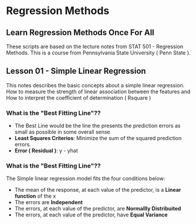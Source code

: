 # Regression Methods
## Learn Regression Methods Once For All

These scripts are based on the lecture notes from STAT 501 - Regression Methods.
This is a course from Pennsylvania State University ( Penn State ).

## Lesson 01 - Simple Linear Regression
This notes describes the basic concepts about a simple linear regression. 
How to measure the strength of linear association between the features and 
How to interpret the coefficient of determination ( Rsquare )

### What is the "Best Fitting Line"??
- The Best Line would be the line the presents the prediction errors as small as possible in some overall sense
- **Least Squares Criterios**: Minimize the sum of the squared prediction errors.
- **Error ( Residual )**: y - yhat

### What is the "Best Fitting Line"??
The Simple linear regression model fits the four conditions below:
- The mean of the response, at each value of the predictor, is a **Linear function** of the x
- The errors are **Independent**
- The errors, at each value of the predictor, are **Normallly Distribuited**
- The errors, at each value of the predictor, have **Equal Variance**


